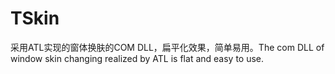 # TSkin
 采用ATL实现的窗体换肤的COM DLL，扁平化效果，简单易用。The com DLL of window skin changing realized by ATL is flat and easy to use.
